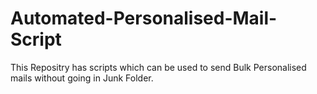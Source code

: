 # Automated-Personalised-Mail-Script
This Repositry has scripts which can be used to send Bulk Personalised mails without going in Junk Folder.
